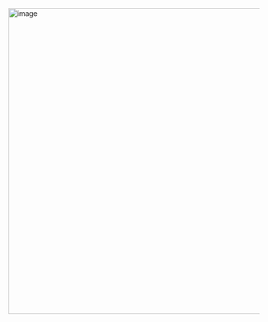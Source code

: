<img width="1608" height="614" alt="image" src="https://github.com/user-attachments/assets/dd76f2e3-c84b-41bb-8b29-56744d93d4f1" />
